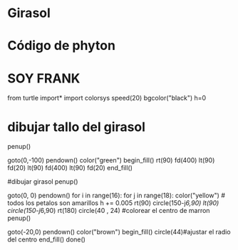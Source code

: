 # Girasol
# Código de phyton 
# SOY FRANK
from turtle import*
import colorsys
speed(20)
bgcolor("black")
h=0
# dibujar tallo del girasol
penup()

goto(0,-100)
pendown()
color("green")
begin_fill()
rt(90)
fd(400)
lt(90)
fd(20)
lt(90)
fd(400)
lt(90)
fd(20)
end_fill()

#dibujar girasol
penup()

goto(0, 0)
pendown()
for i in range(16):
    for j in range(18):
        color("yellow") # todos los petalos son amarillos
        h += 0.005
        rt(90)
        circle(150-j*6,90)
        lt(90)      
        circle(150-j*6,90)
        rt(180)
    circle(40 , 24)
#colorear el centro de marron
penup()

goto(-20,0)
pendown()
color("brown")
begin_fill()
circle(44)#ajustar el radio del centro
end_fill()
done()
